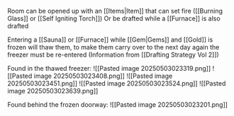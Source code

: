Room can be opened up with an [[Items|Item]] that can set fire ([[Burning Glass]] or [[Self Igniting Torch]])
Or be drafted while a [[Furnace]] is also drafted

Entering a [[Sauna]] or [[Furnace]] while [[Gem|Gems]] and [[Gold]] is frozen will thaw them, to make them carry over to the next day again the freezer must be re-entered (Information from [[Drafting Strategy Vol 2]])

Found in the thawed freezer:
![[Pasted image 20250503023319.png]]
![[Pasted image 20250503023408.png]]
![[Pasted image 20250503023451.png]]
![[Pasted image 20250503023524.png]]
![[Pasted image 20250503023639.png]]


Found behind the frozen doorway:
![[Pasted image 20250503023201.png]]